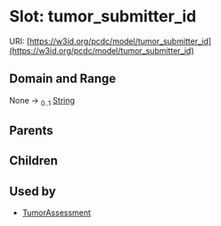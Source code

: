 
# Slot: tumor_submitter_id




URI: [https://w3id.org/pcdc/model/tumor_submitter_id](https://w3id.org/pcdc/model/tumor_submitter_id)


## Domain and Range

None &#8594;  <sub>0..1</sub> [String](types/String.md)

## Parents


## Children


## Used by

 * [TumorAssessment](TumorAssessment.md)
